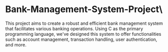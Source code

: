 # Bank-Management-System-Project\
This project aims to create a robust and efficient bank management system that facilitates various banking operations. Using C as the primary programming language, we've designed this system to offer functionalities such as account management, transaction handling, user authentication, and more.
